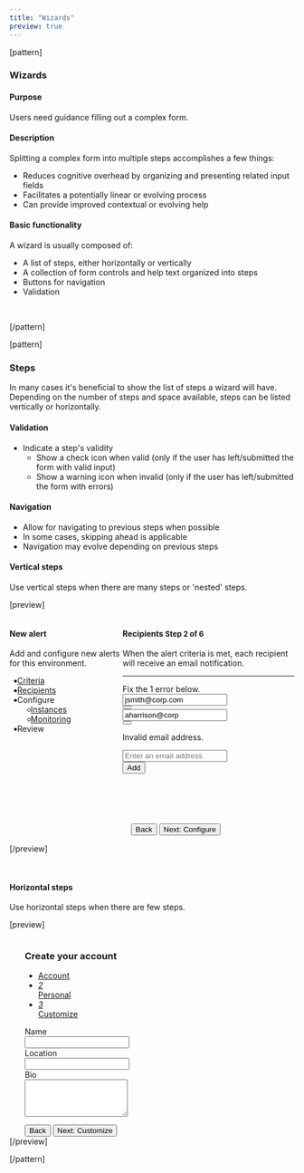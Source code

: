 ```yaml
---
title: "Wizards"
preview: true
---
```


[pattern]
<h3>Wizards</h3>

#### Purpose
Users need guidance filling out a complex form.

#### Description
Splitting a complex form into multiple steps accomplishes a few things:
- Reduces cognitive overhead by organizing and presenting related input fields
- Facilitates a potentially linear or evolving process
- Can provide improved contextual or evolving help 

#### Basic functionality
A wizard is usually composed of:
- A list of steps, either horizontally or vertically
- A collection of form controls and help text organized into steps
- Buttons for navigation
- Validation

&nbsp;

[/pattern]

[pattern]
### Steps

In many cases it's beneficial to show the list of steps a wizard will have. Depending on the number of steps and space available, steps can be listed vertically or horizontally.

#### Validation
- Indicate a step's validity
  - Show a check icon when valid (only if the user has left/submitted the form with valid input)
  - Show a warning icon when invalid (only if the user has left/submitted the form with errors)

#### Navigation
- Allow for navigating to previous steps when possible
- In some cases, skipping ahead is applicable
- Navigation may evolve depending on previous steps

#### Vertical steps
Use vertical steps when there are many steps or 'nested' steps. 

[preview]
<div class="">
    <div class="" style="margin: auto; max-width: 700px;">
        <div class="" style="display: inline-block; width: 100%;">
            <div style="width: 200px; min-height: 400px; float: left;">
                <div class="panel-body">
                    <h4>New alert</h4>
                    <p>Add and configure new alerts for this environment.</p>
                </div>
                <ul class="nav nav-stacked nav-tree" role="tab-list">
                    <li role="presentation"><a role="tab" href="#"><span style="margin-left: -10px; position: relative; top: 1px;" class="fa fa-1x fa-fw fa-check text-success"></span> Criteria</a></li>
                    <li class="active" role="presentation"><a role="tab" href="#"><i style="margin-left: -10px; position: relative; top: 1px;" class="fa fa-1x fa-fw fa-times-circle text-danger"></i> Recipients</a>
                    </li>
                    <li class="disabled" role="presentation"><a role="tab"><i style="margin-left: -10px; position: relative; top: 1px;" class="fa fa-1x fa-fw"></i> Configure</a>
                        <ul class="nav nav-stacked nav-tree" role="tab-list">
                            <li class="disabled" role="presentation"><a href=""><i style="margin-left: -10px; position: relative; top: 1px;" class="fa fa-1x fa-fw"></i>Instances</a></li>
                            <li class="disabled" role="presentation"><a href=""><i style="margin-left: -10px; position: relative; top: 1px;" class="fa fa-1x fa-fw"></i>Monitoring</a></li>
                        </ul>
                    </li>
                    <li class="disabled" role="presentation"><a role="tab"><i style="margin-left: -10px; position: relative; top: 1px;" class="fa fa-1x fa-fw"></i> Review</a></li>
                </ul>
            </div>
            <div class="panel panel-default" style="margin-left: 200px; height: 400px; max-height: 400px; overflow: auto; position: relative;">
                <div class="panel-body">
                    <h4>Recipients <span class="pull-right" style="font-size: 13px;"><span class="text-primary">Step 2 of 6</span></span></h4>
                    <p>When the alert criteria is met, each recipient will receive an email notification.</p>
                    <hr>
                    <div class="alert alert-danger"><i class="alert-icon fa fa-times-circle"></i>Fix the 1 error below.</div> 
                    <div class="form-group" style="">
                        <div class="input-group">
                            <input type="text" class="form-control" value="jsmith@corp.com">
                            <div class="input-group-btn"><button class="btn btn-default"><i class="fa fa-times"></i></button></div>
                        </div>
                    </div>
                    <div class="form-group has-error" style="">
                        <div class="input-group">
                            <input type="text" class="form-control" value="aharrison@corp">
                            <div class="input-group-btn"><button class="btn btn-default"><i class="fa fa-times"></i></button></div>
                        </div>
                        <p class="help-block">Invalid email address.</p>
                    </div>
                    <div class="form-group" style="">
                        <div class="input-group">
                            <input type="text" class="form-control" placeholder="Enter an email address">
                            <div class="input-group-btn"><button class="btn btn-default">Add</button></div>
                        </div>
                    </div>
                        <div class="text-right" style="position: absolute; padding: 15px; bottom: 0; right: 0; left: 0;">
                        <button class="btn btn-link pull-left">Back</button>
                        <button class="btn btn-primary">Next: Configure</button>
                    </div>
                </div>
            </div>
        </div>
    </div>
</div>
[/preview]

&nbsp;

#### Horizontal steps
Use horizontal steps when there are few steps.

[preview]
<div class="">
    <div class="" style="margin: auto; max-width: 450px;">
        <div class="panel panel-default" style="overflow: auto; position: relative;">
            <div class="panel-body">
                <h3 class="text-center">Create your account</h3>
                <ul class="nav nav-steps nav-centered" style="">
                    <li class="success"><a href=""><i class="step-icon"><i class="fa fa-check"></i></i><div>Account</div></a></li>
                    <li class="active"><a href=""><i class="step-icon">2</i><div>Personal</div></a></li>
                    <li class="disabled"><a href=""><i class="step-icon">3</i><div>Customize</div></a></li>
                </ul>
                <form class="" role="form">
                    <div class="form-group">
                      <label for="name1" class="control-label required">Name</label>
                      <div class="">
                        <input type="text" class="form-control" style="" id="name1">
                      </div>
                    </div>
                    <div class="form-group">
                      <label for="location1" class="control-label required">Location</label>
                      <div class="">
                        <input type="text" class="form-control" style="" id="location1" >
                      </div>
                    </div>
                    <div class="form-group">
                      <label for="bio1" class=" control-label">Bio</label>
                      <div class="">
                        <textarea id="bio1" class="form-control" style="" rows="4"></textarea>
                      </div>
                    </div>
                </form>
                <div class="text-right">
                    <button class="btn btn-link pull-left">Back</button>
                    <button class="btn btn-primary">Next: Customize</button>
                </div>
            </div>
            <!-- <div style="text-align: right; padding: 15px;">
                <button class="btn btn-default pull-left"><div class="pull-left" style="background: #004c97; padding: 6px; color: #fff; text-align: center;margin-top: 2px;margin-right: 8px;"><i class="fa fa-arrow-left fa-fw"></i></div><div style="margin-left: 4px; float: left;text-align: left;"><div class="text-muted small">BACK</div>Account</div></button>
                <button class="btn btn-default"><div class="pull-right" style="background: #004c97; padding: 6px; color: #fff; text-align: center;margin-top: 2px;margin-left: 8px;"><i class="fa fa-arrow-right fa-fw"></i></div><div style="margin-right: 4px; float: right;text-align: right;"><div class="text-muted small">NEXT</div>Customize</div></button>
            </div> -->
        </div>
    </div>
</div>
[/preview]

[/pattern]
